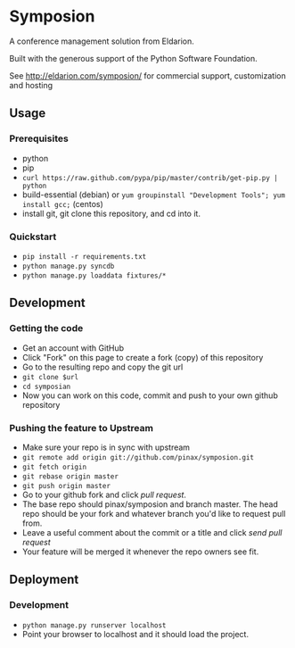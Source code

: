 # Symposion

A conference management solution from Eldarion.

Built with the generous support of the Python Software Foundation.

See http://eldarion.com/symposion/ for commercial support, customization and hosting

## Usage
### Prerequisites
- python 
- pip
 - `curl https://raw.github.com/pypa/pip/master/contrib/get-pip.py | python`
- build-essential (debian) or `yum groupinstall "Development Tools"; yum install gcc;` (centos)
- install git, git clone this repository, and cd into it.

### Quickstart
- `pip install -r requirements.txt`
- `python manage.py syncdb`
- `python manage.py loaddata fixtures/*`
 
## Development
### Getting the code
- Get an account with GitHub
- Click "Fork" on this page to create a fork (copy) of this repository
- Go to the resulting repo and copy the git url
- `git clone $url`
- `cd symposian`
- Now you can work on this code, commit and push to your own github repository

### Pushing the feature to Upstream
- Make sure your repo is in sync with upstream
 - `git remote add origin git://github.com/pinax/symposion.git`
 - `git fetch origin `
 - `git rebase origin master`
 - `git push origin master`
- Go to your github fork and click *pull request*.
 - The base repo should pinax/symposion and branch master. The head repo should be your fork and whatever branch you'd like to request pull from.
 - Leave a useful comment about the commit or a title and click *send pull request*
- Your feature will be merged it whenever the repo owners see fit.

## Deployment
### Development
- `python manage.py runserver localhost`
- Point your browser to localhost and it should load the project.


